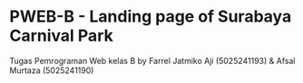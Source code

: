 # PWEB-B - Landing page of Surabaya Carnival Park
Tugas Pemrograman Web kelas B by Farrel Jatmiko Aji (5025241193) & Afsal Murtaza (5025241190)
